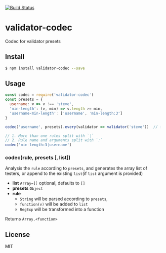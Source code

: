 [![Build Status](https://travis-ci.org/kaelzhang/node-validator-codec.svg?branch=master)](https://travis-ci.org/kaelzhang/node-validator-codec)
<!-- optional appveyor tst
[![Windows Build Status](https://ci.appveyor.com/api/projects/status/github/kaelzhang/node-validator-codec?branch=master&svg=true)](https://ci.appveyor.com/project/kaelzhang/node-validator-codec)
-->
<!-- optional npm version
[![NPM version](https://badge.fury.io/js/validator-codec.svg)](http://badge.fury.io/js/validator-codec)
-->
<!-- optional npm downloads
[![npm module downloads per month](http://img.shields.io/npm/dm/validator-codec.svg)](https://www.npmjs.org/package/validator-codec)
-->
<!-- optional dependency status
[![Dependency Status](https://david-dm.org/kaelzhang/node-validator-codec.svg)](https://david-dm.org/kaelzhang/node-validator-codec)
-->

# validator-codec

Codec for validator presets

## Install

```sh
$ npm install validator-codec --save
```

## Usage

```js
const codec = require('validator-codec')
const presets = {
  username: v => v !== 'steve',
  'min-length': (v, min) => v.length >= min,
  'username-min-length': ['username', 'min-length:3']
}

codec('username', presets).every(validator => validator('steve'))  // false

// 1. More than one rules split with `|`
// 2. Rule name and arguments split with `:`
codec('min-length:3|username')
```

### codec(rule, presets [, list])

Analysis the `rule` according to `presets`, and generates the array list of testers, or append to the existing `list`(if `list` argument is provided)

- **list** `Array=[]` optional, defaults to `[]`
- **presets** `Object`
- **rule**
  - `String` will be parsed according to `presets`,
  - `function(v)` will be added to `list`
  - `RegExp` will be transformed into a function

Returns `Array.<function>`

## License

MIT
